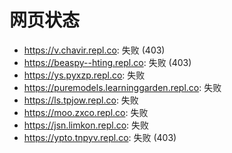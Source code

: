 # 网页状态
- https://v.chavir.repl.co: 失败 (403)
- https://beaspy--hting.repl.co: 失败 (403)
- https://ys.pyxzp.repl.co: 失败
- https://puremodels.learninggarden.repl.co: 失败
- https://ls.tpjow.repl.co: 失败
- https://moo.zxco.repl.co: 失败
- https://jsn.limkon.repl.co: 失败
- https://ypto.tnpyv.repl.co: 失败 (403)
